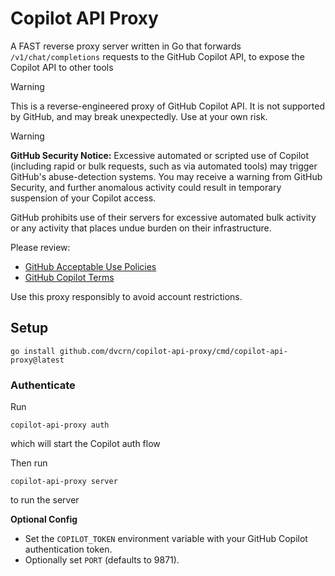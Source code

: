 # Copilot API Proxy

A FAST reverse proxy server written in Go that forwards `/v1/chat/completions` requests to the GitHub Copilot API, to expose the Copilot API to other tools

> [!WARNING]
> This is a reverse-engineered proxy of GitHub Copilot API. It is not supported by GitHub, and may break unexpectedly. Use at your own risk.

> [!WARNING]
> **GitHub Security Notice:**
> Excessive automated or scripted use of Copilot (including rapid or bulk requests, such as via automated tools) may trigger GitHub's abuse-detection systems.
> You may receive a warning from GitHub Security, and further anomalous activity could result in temporary suspension of your Copilot access.
>
> GitHub prohibits use of their servers for excessive automated bulk activity or any activity that places undue burden on their infrastructure.
>
> Please review:
>
> - [GitHub Acceptable Use Policies](https://docs.github.com/site-policy/acceptable-use-policies/github-acceptable-use-policies#4-spam-and-inauthentic-activity-on-github)
> - [GitHub Copilot Terms](https://docs.github.com/site-policy/github-terms/github-terms-for-additional-products-and-features#github-copilot)
>
> Use this proxy responsibly to avoid account restrictions.

## Setup

```
go install github.com/dvcrn/copilot-api-proxy/cmd/copilot-api-proxy@latest
```

### Authenticate

Run

```
copilot-api-proxy auth
```

which will start the Copilot auth flow

Then run

```
copilot-api-proxy server
```

to run the server

**Optional Config**

- Set the `COPILOT_TOKEN` environment variable with your GitHub Copilot authentication token.
- Optionally set `PORT` (defaults to 9871).
